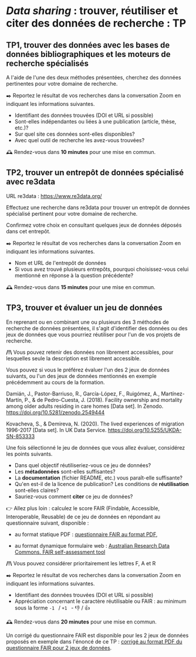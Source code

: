 # _Data sharing_ : trouver, réutiliser et citer des données de recherche : TP

## TP1, trouver des données avec les bases de données bibliographiques et les moteurs de recherche spécialisés

A l'aide de l'une des deux méthodes présentées, cherchez des données pertinentes pour votre domaine de recherche.

✒️ Reportez le résultat de vos recherches dans la conversation Zoom en indiquant les informations suivantes.

* Identifiant des données trouvées (DOI et URL si possible)
* Sont-elles indépendantes ou liées à une publication (article, thèse, etc.)?
* Sur quel site ces données sont-elles disponibles?
* Avec quel outil de recherche les avez-vous trouvées?

🕰️ Rendez-vous dans **10 minutes** pour une mise en commun.

## TP2, trouver un entrepôt de données spécialisé avec re3data

URL re3data : https://www.re3data.org/

Effectuez une recherche dans re3data pour trouver un entrepôt de données spécialisé pertinent pour votre domaine de recherche.

Confirmez votre choix en consultant quelques jeux de données déposés dans cet entrepôt.

✒️ Reportez le résultat de vos recherches dans la conversation Zoom en indiquant les informations suivantes.

* Nom et URL de l'entrepôt de données
* Si vous avez trouvé plusieurs entrepôts, pourquoi choisissez-vous celui mentionné en réponse à la question précédente?

🕰️ Rendez-vous dans **15 minutes** pour une mise en commun.

## TP3, trouver et évaluer un jeu de données

En reprenant ou en combinant une ou plusieurs des 3 méthodes de recherche de données présentées, il s'agit d'identifier des données ou des jeux de données que vous pourriez réutiliser pour l'un de vos projets de recherche.

**/!\\** Vous pouvez retenir des données non librement accessibles, pour lesquelles seule la description est librement accessible.

Vous pouvez si vous le préférez évaluer l'un des 2 jeux de données suivants, ou l'un des jeux de données mentionnés en exemple précédemment au cours de la formation.

Damián, J., Pastor-Barriuso, R., García-López, F., Ruigómez, A., Martínez-Martín, P., & de Pedro-Cuesta, J. (2018). Facility ownership and mortality among older adults residing in care homes [Data set]. In Zenodo. https://doi.org/10.5281/zenodo.2549444

Kovacheva, S., & Demireva, N. (2020). The lived experiences of migration 1996-2017 [Data set]. In UK Data Service. https://doi.org/10.5255/UKDA-SN-853333

Une fois sélectionné le jeu de données que vous allez évaluer, considérez les points suivants.

* Dans quel objectif réutiliseriez-vous ce jeu de données?
* Les **métadonnées** sont-elles suffisantes?
* La **documentation** (fichier README, etc.) vous paraît-elle suffisante?
* Qu'en est-il de la licence de publication? Les conditions de **réutilisation** sont-elles claires?
* Sauriez-vous comment **citer** ce jeu de données?

👉 Allez plus loin : calculez le score FAIR (Findable, Accessible, Interoperable, Reusable) de ce jeu de données en répondant au questionnaire suivant, disponible :

* au format statique PDF : [questionnaire FAIR au format PDF](https://github.com/fflamerie/ED_datasharing/blob/master/content/ED_datasharing_FAIR_QUEST.pdf),

* au format dynamique formulaire web : [Australian Research Data Commons. FAIR self-assessment tool](https://ardc.edu.au/resources/working-with-data/fair-data/fair-self-assessment-tool/)

**/!\\** Vous pouvez considérer prioritairement les lettres F, A et R

✒️ Reportez le résultat de vos recherches dans la conversation Zoom en indiquant les informations suivantes.

* Identifiant des données trouvées (DOI et URL si possible)
* Appréciation concernant le caractère réutilisable ou FAIR : au minimum sous la forme `-1 ` / `+1 ` - 👎 / 👍

🕰️ Rendez-vous dans **20 minutes** pour une mise en commun.

Un corrigé du questionnaire FAIR est disponible pour les 2 jeux de données proposés en exemple dans l'énoncé de ce TP : [corrigé au format PDF du questionnaire FAIR pour 2 jeux de données](https://github.com/fflamerie/ED_datasharing/blob/master/content/ED_datasharing_FAIR_COR.pdf).
